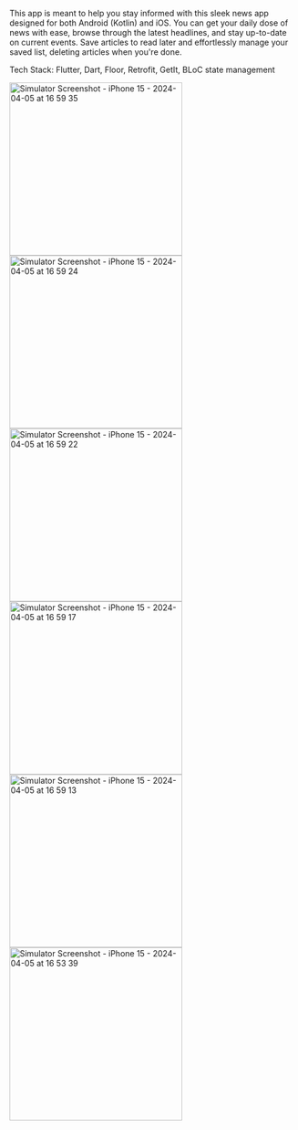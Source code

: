This app is meant to help you stay informed with this sleek news app designed for both Android (Kotlin) and iOS. You can get your daily dose of news with ease, browse through the latest headlines, and stay up-to-date on current events. Save articles to read later and effortlessly manage your saved list, deleting articles when you're done.

Tech Stack: Flutter, Dart, Floor, Retrofit, GetIt, BLoC state management


<img width="303" alt="Simulator Screenshot - iPhone 15 - 2024-04-05 at 16 59 35" src="https://github.com/biancapistea/NewsApp/assets/56589178/c5d6b34e-e9fe-4687-b09b-213fb35fc592">
<img width="303" alt="Simulator Screenshot - iPhone 15 - 2024-04-05 at 16 59 24" src="https://github.com/biancapistea/NewsApp/assets/56589178/9e36428d-b4a2-4db2-a1fc-32a14b81f2f2">
<img width="303" alt="Simulator Screenshot - iPhone 15 - 2024-04-05 at 16 59 22" src="https://github.com/biancapistea/NewsApp/assets/56589178/63996fe2-a835-4ff8-9ba2-ac9f299adfaa">
<img width="303" alt="Simulator Screenshot - iPhone 15 - 2024-04-05 at 16 59 17" src="https://github.com/biancapistea/NewsApp/assets/56589178/d495b6c2-724d-4153-98f8-80605fead53c">
<img width="303" alt="Simulator Screenshot - iPhone 15 - 2024-04-05 at 16 59 13" src="https://github.com/biancapistea/NewsApp/assets/56589178/4c49fca1-a3a5-4aae-a9d3-4d7842058727">
<img width="303" alt="Simulator Screenshot - iPhone 15 - 2024-04-05 at 16 53 39" src="https://github.com/biancapistea/NewsApp/assets/56589178/6579eb5e-c5db-4f3f-b951-99383a6f39c7">

